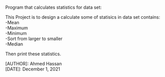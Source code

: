 Program that calculates statistics for data set:

This Project is to design a calculate some of statisics in data set contains:\
      -Mean\
      -Maximum\
      -Minimum\
      -Sort from larger to smaller\
      -Median

Then print these statistics.

[AUTHOR]: Ahmed Hassan\
[DATE]: December 1, 2021
